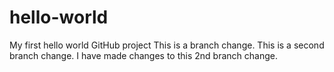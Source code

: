 # hello-world
My first hello world GitHub project
This is a branch change.
This is a second branch change.
I have made changes to this 2nd branch change.
